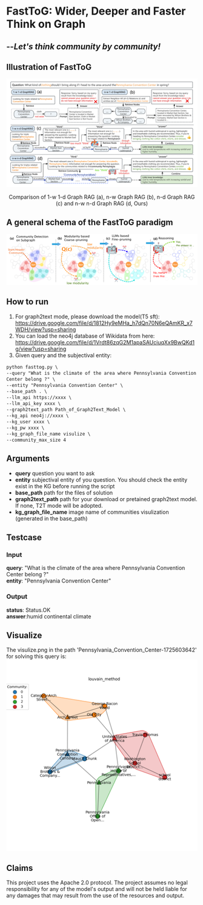 # FastToG: Wider, Deeper and Faster Think on Graph
## --_Let's think community by community!_
## Illustration of FastToG
![illustration of FastToG](./main.png)
<p style="text-align:center;">Comparison of 1-w 1-d Graph RAG (a), n-w Graph RAG (b), n-d Graph RAG (c) and n-w n-d Graph RAG (d, Ours)</p>

## A general schema of the FastToG paradigm
![illustration of FastToG](./pipline.png)

## How to run
1. For graph2text mode, please download the model(T5 sft): https://drive.google.com/file/d/1812Hy9eMHa_h7dQn70N6eQAmKR_x7WDH/view?usp=sharing
2. You can load the neo4j database of Wikidata from here: https://drive.google.com/file/d/1Vrdt86zqG2M1apaSAUciuqXx9BwQKd1g/view?usp=sharing
3. Given query and the subjectival entity:

```
python fasttog.py \
--query "What is the climate of the area where Pennsylvania Convention Center belong ?" \
--entity "Pennsylvania Convention Center" \
--base_path . \
--llm_api https://xxxx \
--llm_api_key xxxx \
--graph2text_path Path_of_Graph2Text_Model \
--kg_api neo4j://xxxx \
--kg_user xxxx \
--kg_pw xxxx \
--kg_graph_file_name visulize \
--community_max_size 4
```
## Arguments
* **query** question you want to ask
* **entity** subjectival entity of you question. You should check the entity exist in the KG before running the script
* **base_path** path for the files of solution
* **graph2text_path** path for your download or pretained graph2text model. If none, T2T mode will be adopted.
* **kg_graph_file_name** image name of communities visulization (generated in the base_path)

## Testcase
### Input
**query**: "What is the climate of the area where Pennsylvania Convention Center belong ?" <br />
**entity**: "Pennsylvania Convention Center" <br />

### Output
**status**: Status.OK <br />
**answer**:humid continental climate <br />

## Visualize
The visulize.png in the path 'Pennsylvania\_Convention\_Center-1725603642' for solving this query is:
![visulize](./visulize.png)

## Claims
This project uses the Apache 2.0 protocol. The project assumes no legal responsibility for any of the model's output and will not be held liable for any damages that may result from the use of the resources and output.

